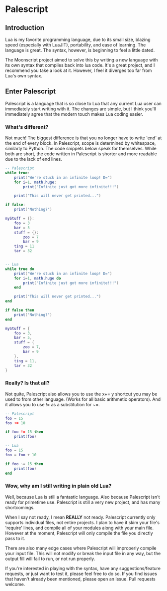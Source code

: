 # Palescript

## Introduction
Lua is my favorite programming language, due to its small size, blazing speed (especially with LuaJIT), portability, and ease of learning. The language is great. The syntax, however, is beginning to feel a little dated.

The Moonscript project aimed to solve this by writing a new language with its own syntax that compiles back into lua code. It's a great project, and I recommend you take a look at it. However, I feel it diverges too far from Lua's own syntax.

## Enter Palescript
Palescript is a language that is so close to Lua that any current Lua user can immediately start writing with it. The changes are simple, but I think you'll immediately agree that the modern touch makes Lua coding easier.

### What's different?
Not much! The biggest difference is that you no longer have to write 'end' at the end of every block. In Palescript, scope is determined by whitespace, similarly to Python. The code snippets below speak for themselves. While both are short, the code written in Palescript is shorter and more readable due to the lack of end lines.
```lua
-- Palescript
while true:
	print("We're stuck in an infinite loop! D=")
	for i=1, math.huge:
		print("Infinite just got more infinite!!!")

	print("This will never get printed...")

if false:
	print("Nothing?")

myStuff = {}:
	foo = 3
	bar = 5
	stuff = {}:
		zoo = 7
		bar = 9
	ting = 11
	tar = 32


-- Lua
while true do
	print("We're stuck in an infinite loop! D=")
	for i=1, math.huge do
		print("Infinite just got more infinite!!!")
	end

	print("This will never get printed...")
end

if false then
	print("Nothing?")
end

myStuff = {
	foo = 3,
	bar = 5,
	stuff = {
		zoo = 7,
		bar = 9
	},
	ting = 11,
	tar = 32
}
```

### Really? Is that all?
Not quite, Palescript also allows you to use the x+= y shortcut you may be used to from other language. (Works for all basic arithmetic operators). And it allows you to use != as a substitution for ~=.
```lua
-- Palescript
foo = 15
foo += 10

if foo != 15 then
	print(foo)

-- Lua
foo = 15
foo = foo + 10

if foo ~= 15 then
	print(foo)
end
```

### Wow, why am I still writing in plain old Lua?
Well, because Lua is still a fantastic language. Also because Palescript isn't ready for primetime use. Palescript is still a very new project, and has many shortcomings.

When I say not ready, I mean **REALLY** not ready. Palescript currently only supports individual files, not entire projects. I plan to have it skim your file's 'require' lines, and compile all of your modules along with your main file. However at the moment, Palescript will only compile the file you directly pass to it.

There are also many edge cases where Palescript will improperly compile your input file. This will not modify or break the input file in any way, but the output fill will fail to run, or not run properly.

If you're interested in playing with the syntax, have any suggestions/feature requests, or just want to test it, please feel free to do so. If you find issues that haven't already been mentioned, please open an Issue. Pull requests welcome.
